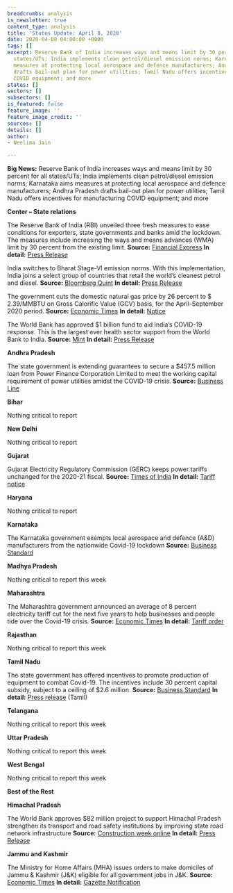 ```yaml
---
breadcrumbs: analysis
is_newsletter: true
content_type: analysis
title: 'States Update: April 8, 2020'
date: 2020-04-08 04:00:00 +0000
tags: []
excerpt: Reserve Bank of India increases ways and means limit by 30 percent for all
  states/UTs; India implements clean petrol/diesel emission norms; Karnataka aims
  measures at protecting local aerospace and defence manufacturers; Andhra Pradesh
  drafts bail-out plan for power utilities; Tamil Nadu offers incentives for manufacturing
  COVID equipment; and more
states: []
sectors: []
subsectors: []
is_featured: false
feature_image: ''
feature_image_credit: ''
sources: []
details: []
author:
- Neelima Jain

---
```

**Big News:** Reserve Bank of India increases ways and means limit by 30 percent for all states/UTs; India implements clean petrol/diesel emission norms; Karnataka aims measures at protecting local aerospace and defence manufacturers; Andhra Pradesh drafts bail-out plan for power utilities; Tamil Nadu offers incentives for manufacturing COVID equipment; and more

**Center – State relations**

The Reserve Bank of India (RBI) unveiled three fresh measures to ease conditions for exporters, state governments and banks amid the lockdown. The measures include increasing the ways and means advances (WMA) limit by 30 percent from the existing limit. **Source:** [Financial Express](https://www.financialexpress.com/economy/rbi-announces-three-more-measures-to-fight-covid-19/1916483/) **In detail:** [Press Release](https://www.rbi.org.in/Scripts/BS_PressReleaseDisplay.aspx?prid=49619)

India switches to Bharat Stage-VI emission norms. With this implementation, India joins a select group of countries that retail the world’s cleanest petrol and diesel. **Source:** [Bloomberg Quint](https://www.bloombergquint.com/business/bs-vi-fuel-india-switches-to-worlds-cleanest-petrol-diesel-with-no-increase-in-prices) **In detail:** [Press Release](https://pib.gov.in/PressReleaseIframePage.aspx?PRID=1609869)

The government cuts the domestic natural gas price by 26 percent to $ 2.39/MMBTU on Gross Calorific Value (GCV) basis, for the April-September 2020 period. **Source:** [Economic Times](https://energy.economictimes.indiatimes.com/news/oil-and-gas/india-slashes-natural-gas-prices-to-multi-year-low-of-2-39/mmbtu/74915204) **In detail:** [Notice](https://www.ppac.gov.in/WriteReadData/CMS/202003310535049612411DomesticNaturalGasPricefortheperiodApril-September2020.pdf)

The World Bank has approved $1 billion fund to aid India’s COVID-19 response. This is the largest ever health sector support from the World Bank to India. **Source:** [Mint](https://www.livemint.com/news/world/coronavirus-world-bank-approves-1-billion-emergency-fund-for-india-11585880693965.html) **In detail:** [Press Release](http://www.worldbank.org/en/news/press-release/2020/04/03/world-bank-government-of-india-covid19-coronavirus-emergency-funds-tackle-pandemic)

**Andhra Pradesh**

The state government is extending guarantees to secure a $457.5 million loan from Power Finance Corporation Limited to meet the working capital requirement of power utilities amidst the COVID-19 crisis. **Source:** [Business Line](https://www.thehindubusinessline.com/news/with-revenues-hit-ap-power-utilities-chalk-out-contingency-plan-to-revive/article31262602.ece)

**Bihar**

Nothing critical to report

**New Delhi**

Nothing critical to report

**Gujarat**

Gujarat Electricity Regulatory Commission (GERC) keeps power tariffs unchanged for the 2020-21 fiscal. **Source:** [Times of India](https://timesofindia.indiatimes.com/city/ahmedabad/no-increase-in-power-bills-as-gerc-decides-to-keep-tariffs-unchanged/articleshowprint/74921146.cms) **In detail:** [Tariff notice](https://www.gercin.org/wp-content/uploads/2020/03/Tariff-Press-Note-March-2020.pdf)

**Haryana**

Nothing critical to report

**Karnataka**

The Karnataka government exempts local aerospace and defence (A&D) manufacturers from the nationwide Covid-19 lockdown **Source:** [Business Standard](https://www.business-standard.com/article/economy-policy/karnataka-exempts-aerospace-and-defence-firms-from-covid-19-lockdown-120040200227_1.html)

**Madhya Pradesh**

Nothing critical to report this week

**Maharashtra**

The Maharashtra government announced an average of 8 percent electricity tariff cut for the next five years to help businesses and people tide over the Covid-19 crisis. **Source:** [Economic Times](https://energy.economictimes.indiatimes.com/news/power/coronavirus-pandemic-maharashtra-govt-announces-8-per-cent-cut-in-electricity-tariff-for-5-years/74904380) **In detail:** [Tariff order](https://www.mahadiscom.in/consumer/wp-content/uploads/2020/03/Order-322-of-2019.pdf)

**Rajasthan**

Nothing critical to report this week

**Tamil Nadu**

The state government has offered incentives to promote production of equipment to combat Covid-19. The incentives include 30 percent capital subsidy, subject to a ceiling of $2.6 million. **Source:** [Business Standard](https://www.business-standard.com/article/economy-policy/covid-19-equipment-tamil-nadu-offers-special-incentives-for-manufacturers-120040201171_1.html) **In detail:** [Press release](https://cms.tn.gov.in/sites/default/files/press_release/pr020420_250.pdf) (Tamil)

**Telangana**

Nothing critical to report this week

**Uttar Pradesh**

Nothing critical to report this week

**West Bengal**

Nothing critical to report this week

**Best of the Rest**

**Himachal Pradesh**

The World Bank approves $82 million project to support Himachal Pradesh strengthen its transport and road safety institutions by improving state road network infrastructure **Source:** [Construction week online](https://www.constructionweekonline.in/projects-tenders/12937-world-bank-approves-82-mn-for-himachal-pradesh-state-roads-transformation-project) **In detail:** [Press Release](https://www.worldbank.org/en/news/press-release/2020/03/27/new-world-bank-project-to-provide-safe-resilient-and-well-performing-roads-in-himachal-pradesh-india)

**Jammu and Kashmir**

The Ministry for Home Affairs (MHA) issues orders to make domiciles of Jammu & Kashmir (J&K) eligible for all government jobs in J&K. **Source:** [Economic Times](https://economictimes.indiatimes.com/news/politics-and-nation/centre-notifies-amendments-to-the-act-providing-domicile-reservation-for-govt-jobs-in-jammu-kashmir/articleshow/74975107.cms) **In detail:** [Gazette Notification](http://164.100.117.97/WriteReadData/userfiles/04.04.2020%20J&K%20Domiciles%20eligible%20for%20all%20Govt%20Jobs.pdf)
